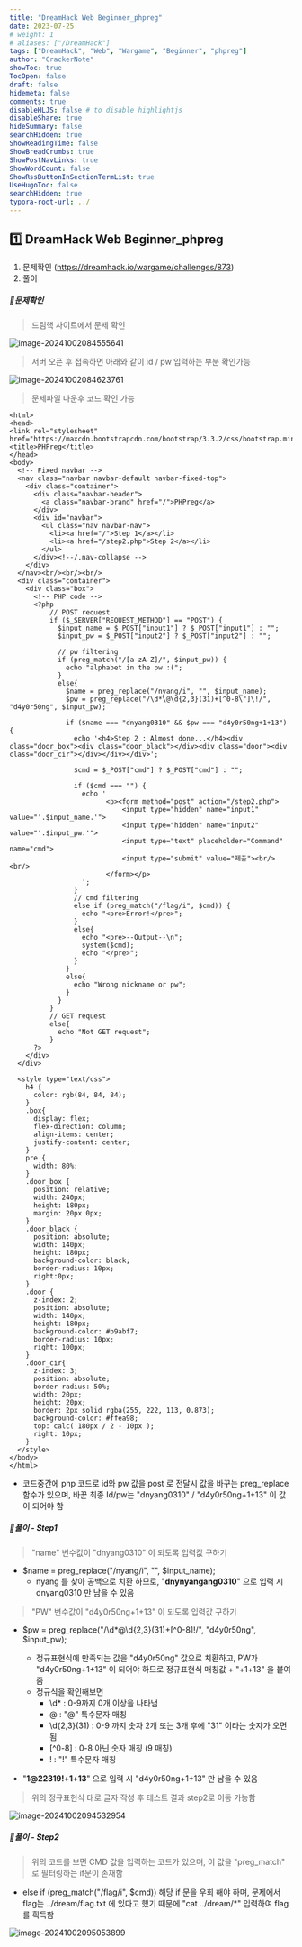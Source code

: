 ```yaml
---
title: "DreamHack Web Beginner_phpreg"
date: 2023-07-25
# weight: 1
# aliases: ["/DreamHack"]
tags: ["DreamHack", "Web", "Wargame", "Beginner", "phpreg"]
author: "CrackerNote"
showToc: true
TocOpen: false
draft: false
hidemeta: false
comments: true
disableHLJS: false # to disable highlightjs
disableShare: true
hideSummary: false
searchHidden: true
ShowReadingTime: false
ShowBreadCrumbs: true
ShowPostNavLinks: true
ShowWordCount: false
ShowRssButtonInSectionTermList: true
UseHugoToc: false
searchHidden: true
typora-root-url: ../
---
```


## 1️⃣ DreamHack Web Beginner_phpreg

1. 문제확인 (https://dreamhack.io/wargame/challenges/873)
2. 풀이

  

##### 📜**문제확인**

> 드림핵 사이트에서 문제 확인

![image-20241002084555641](/images/DreamHack_Web_Beginner_phpreg/image-20241002084555641.png)

> 서버 오픈 후 접속하면 아래와 같이 id / pw 입력하는 부분 확인가능

![image-20241002084623761](/images/DreamHack_Web_Beginner_phpreg/image-20241002084623761.png)

> 문제파일 다운후 코드 확인 가능

```php+HTML
<html>
<head>
<link rel="stylesheet" href="https://maxcdn.bootstrapcdn.com/bootstrap/3.3.2/css/bootstrap.min.css">
<title>PHPreg</title>
</head>
<body>
  <!-- Fixed navbar -->
  <nav class="navbar navbar-default navbar-fixed-top">
    <div class="container">
      <div class="navbar-header">
        <a class="navbar-brand" href="/">PHPreg</a>
      </div>
      <div id="navbar">
        <ul class="nav navbar-nav">
          <li><a href="/">Step 1</a></li>
          <li><a href="/step2.php">Step 2</a></li>
        </ul>
      </div><!--/.nav-collapse -->
    </div>
  </nav><br/><br/><br/>
  <div class="container">
    <div class="box">
      <!-- PHP code -->
      <?php
          // POST request
          if ($_SERVER["REQUEST_METHOD"] == "POST") {
            $input_name = $_POST["input1"] ? $_POST["input1"] : "";
            $input_pw = $_POST["input2"] ? $_POST["input2"] : "";

            // pw filtering
            if (preg_match("/[a-zA-Z]/", $input_pw)) {
              echo "alphabet in the pw :(";
            }
            else{
              $name = preg_replace("/nyang/i", "", $input_name);
              $pw = preg_replace("/\d*\@\d{2,3}(31)+[^0-8\"]\!/", "d4y0r50ng", $input_pw);
              
              if ($name === "dnyang0310" && $pw === "d4y0r50ng+1+13") {
                echo '<h4>Step 2 : Almost done...</h4><div class="door_box"><div class="door_black"></div><div class="door"><div class="door_cir"></div></div></div>';

                $cmd = $_POST["cmd"] ? $_POST["cmd"] : "";

                if ($cmd === "") {
                  echo '
                        <p><form method="post" action="/step2.php">
                            <input type="hidden" name="input1" value="'.$input_name.'">
                            <input type="hidden" name="input2" value="'.$input_pw.'">
                            <input type="text" placeholder="Command" name="cmd">
                            <input type="submit" value="제출"><br/><br/>
                        </form></p>
                  ';
                }
                // cmd filtering
                else if (preg_match("/flag/i", $cmd)) {
                  echo "<pre>Error!</pre>";
                }
                else{
                  echo "<pre>--Output--\n";
                  system($cmd);
                  echo "</pre>";
                }
              }
              else{
                echo "Wrong nickname or pw";
              }
            }
          }
          // GET request
          else{
            echo "Not GET request";
          }
      ?>
    </div>
  </div>

  <style type="text/css">
    h4 {
      color: rgb(84, 84, 84);
    }
    .box{
      display: flex;
      flex-direction: column;
      align-items: center;
      justify-content: center;
    }
    pre {
      width: 80%;
    }
    .door_box {
      position: relative;
      width: 240px;
      height: 180px;
      margin: 20px 0px;
    }
    .door_black {
      position: absolute;
      width: 140px;
      height: 180px;
      background-color: black;
      border-radius: 10px;
      right:0px;
    }
    .door {
      z-index: 2;
      position: absolute;
      width: 140px;
      height: 180px;
      background-color: #b9abf7;
      border-radius: 10px;
      right: 100px;
    }
    .door_cir{
      z-index: 3;
      position: absolute;
      border-radius: 50%;
      width: 20px;
      height: 20px;
      border: 2px solid rgba(255, 222, 113, 0.873);
      background-color: #ffea98;
      top: calc( 180px / 2 - 10px );
      right: 10px;
    }
  </style>
</body>
</html>

```

* 코드중간에 php 코드로 id와 pw 값을 post 로 전달시 값을 바꾸는 preg_replace 함수가 있으며, 바꾼 최종 Id/pw는 "dnyang0310" / "d4y0r50ng+1+13" 이 값이 되어야 함

  

##### 📜**풀이** - Step1

> "name" 변수값이 "dnyang0310" 이 되도록 입력값 구하기

* $name = preg_replace("/nyang/i", "", $input_name);
  * nyang 를 찾아 공백으로 치환 하므로, "**dnynyangang0310**" 으로 입력 시 dnyang0310 만 남을 수 있음 




> "PW" 변수값이 "d4y0r50ng+1+13" 이 되도록 입력값 구하기

* $pw = preg_replace("/\d*\@\d{2,3}(31)+\[^0-8\]\!/", "d4y0r50ng", $input_pw);

  * 정규표현식에 만족되는 값을 "d4y0r50ng" 값으로 치환하고, PW가 "d4y0r50ng+1+13" 이 되어야 하므로 정규표현식 매칭값 + "+1+13" 을 붙여줌
  * 정규식을 확인해보면
    * \d* : 0-9까지 0개 이상을 나타냄
    * \@ : "@" 특수문자 매칭
    * \d{2,3}(31) : 0-9 까지 숫자 2개 또는 3개 후에 "31" 이라는 숫자가 오면됨
    * \[^0-8\] : 0-8 아닌 숫자 매칭 (9 매칭)
    * ! : "!" 특수문자 매칭

* "**1@22319!+1+13**" 으로 입력 시 "d4y0r50ng+1+13" 만 남을 수 있음

  

> 위의 정규표현식 대로 글자 작성 후 테스트 결과 step2로 이동 가능함

![image-20241002094532954](/images/DreamHack_Web_Beginner_phpreg/image-20241002094532954.png)

##### 📜**풀이** - Step2

> 위의 코드를 보면 CMD 값을 입력하는 코드가 있으며, 이 값을 "preg_match" 로 필터링하는 if문이 존재함

* else if (preg_match("/flag/i", $cmd)) 해당 if 문을 우회 해야 하며, 문제에서 flag는 ../dream/flag.txt 에 있다고 했기 때문에 "cat ../dream/*" 입력하여 flag를 획득함

![image-20241002095053899](/images/DreamHack_Web_Beginner_phpreg/image-20241002095053899.png)
